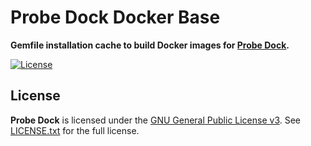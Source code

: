 # Probe Dock Docker Base

**Gemfile installation cache to build Docker images for [Probe Dock](https://github.com/probe-dock/probe-dock).**

[![License](https://img.shields.io/github/license/probe-dock/probe-dock.svg)](LICENSE.txt)

## License

**Probe Dock** is licensed under the [GNU General Public License v3](http://www.gnu.org/licenses/gpl.html).
See [LICENSE.txt](LICENSE.txt) for the full license.
